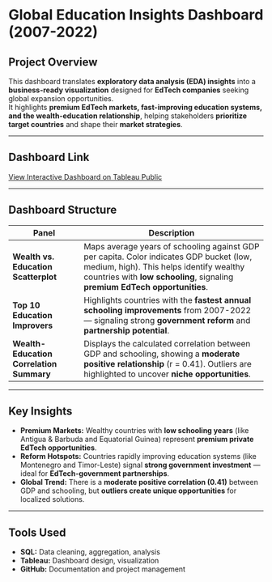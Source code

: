# Global Education Insights Dashboard (2007-2022)

## Project Overview
This dashboard translates **exploratory data analysis (EDA) insights** into a **business-ready visualization** designed for **EdTech companies** seeking global expansion opportunities.  
It highlights **premium EdTech markets, fast-improving education systems, and the wealth-education relationship**, helping stakeholders **prioritize target countries** and shape their **market strategies**.

---

## Dashboard Link
[View Interactive Dashboard on Tableau Public](https://public.tableau.com/app/profile/joshua.kendagor/viz/GlobalEducationInsightsDashboard2007-2022/Dashboard1)  


---

## Dashboard Structure
| Panel | Description |
|---|---|
| **Wealth vs. Education Scatterplot** | Maps average years of schooling against GDP per capita. Color indicates GDP bucket (low, medium, high). This helps identify wealthy countries with **low schooling**, signaling **premium EdTech opportunities**. |
| **Top 10 Education Improvers** | Highlights countries with the **fastest annual schooling improvements** from 2007-2022 — signaling strong **government reform** and **partnership potential**. |
| **Wealth-Education Correlation Summary** | Displays the calculated correlation between GDP and schooling, showing a **moderate positive relationship** (r = 0.41). Outliers are highlighted to uncover **niche opportunities**. |

---

## Key Insights
- **Premium Markets:** Wealthy countries with **low schooling years** (like Antigua & Barbuda and Equatorial Guinea) represent **premium private EdTech opportunities**.
- **Reform Hotspots:** Countries rapidly improving education systems (like Montenegro and Timor-Leste) signal **strong government investment** — ideal for **EdTech-government partnerships**.
-  **Global Trend:** There is a **moderate positive correlation (0.41)** between GDP and schooling, but **outliers create unique opportunities** for localized solutions.

---

## Tools Used
- **SQL:** Data cleaning, aggregation, analysis
- **Tableau:** Dashboard design, visualization
- **GitHub:** Documentation and project management
